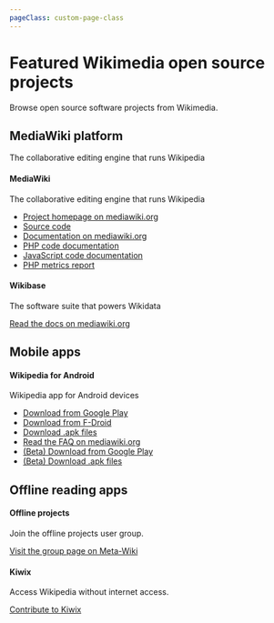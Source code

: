 ```yaml
---
pageClass: custom-page-class
---
```


# Featured Wikimedia open source projects

Browse open source software projects from Wikimedia.

## MediaWiki platform

The collaborative editing engine that runs Wikipedia

<div class="contentsection">

<div class="contentbox">
<h4>MediaWiki</h4>
<div>
<p>The collaborative editing engine that runs Wikipedia</p>
<ul><li><a href="https://www.mediawiki.org/" target="_blank" rel="noopener noreferrer">Project homepage on mediawiki.org</a></li>
<li><a href="https://phabricator.wikimedia.org/source/mediawiki/" target="_blank" rel="noopener noreferrer">Source code</a></li>
<li><a href="https://www.mediawiki.org/wiki/Special:MyLanguage/Manual:Contents" target="_blank" rel="noopener noreferrer">Documentation on mediawiki.org</a></li>
<li><a href="https://doc.wikimedia.org/mediawiki-core/master/php/" target="_blank" rel="noopener noreferrer">PHP code documentation</a></li>
<li><a href="https://doc.wikimedia.org/mediawiki-core/master/js/" target="_blank" rel="noopener noreferrer">JavaScript code documentation</a></li>
<li><a href="https://doc.wikimedia.org/mediawiki-core/master/phpmetrics/" target="_blank" rel="noopener noreferrer">PHP metrics report</a></li>
</ul>
</div></div>

<div class="contentbox">
<h4>Wikibase</h4>
<div>
<p>The software suite that powers Wikidata</p>
<p><a href="https://www.mediawiki.org/wiki/Special:MyLanguage/Wikibase" target="_blank" rel="noopener noreferrer">Read the docs on mediawiki.org</a></p>
</div></div>

</div>

## Mobile apps

<div class="contentsection">

<div class="contentbox">
<h4>Wikipedia for Android</h4>
<div>
<p>Wikipedia app for Android devices</p>
<ul><li><a href="https://play.google.com/store/apps/details?id=org.wikipedia" target="_blank" rel="noopener noreferrer">Download from Google Play</a></li>
<li><a href="https://f-droid.org/repository/browse/?fdid=org.wikipedia" target="_blank" rel="noopener noreferrer">Download from F-Droid</a></li>
<li><a href="https://releases.wikimedia.org/mobile/android/wikipedia/stable/" target="_blank" rel="noopener noreferrer">Download .apk files</a></li>
<li><a href="https://www.mediawiki.org/wiki/Wikimedia_Apps/Android_FAQ" target="_blank" rel="noopener noreferrer">Read the FAQ on mediawiki.org</a></li>
<li><a href="https://play.google.com/store/apps/details?id=org.wikipedia.beta" target="_blank" rel="noopener noreferrer">(Beta) Download from Google Play</a></li>
<li><a href="https://releases.wikimedia.org/mobile/android/wikipedia/betas/" target="_blank" rel="noopener noreferrer">(Beta) Download .apk files</a></li>
</ul></div></div>

</div>

## Offline reading apps

<div class="contentsection">

<div class="contentbox">
<h4>Offline projects</h4>
<div>
<p>Join the offline projects user group.</p>
<p><a href="https://meta.wikimedia.org/wiki/Special:MyLanguage/Offline_Projects" target="_blank" rel="noopener noreferrer">Visit the group page on Meta-Wiki</a></p>
</div></div>

<div class="contentbox">
<h4>Kiwix</h4>
<div>
<p>Access Wikipedia without internet access.</p>
<p><a href="https://www.kiwix.org/en/support-us/code/" target="_blank" rel="noopener noreferrer">Contribute to Kiwix</a></p>
</div></div>

</div>
